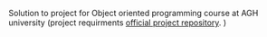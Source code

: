Solution to project for Object oriented programming course at AGH university (project requirments [official project repository](https://github.com/Soamid/obiektowe-lab).
)
